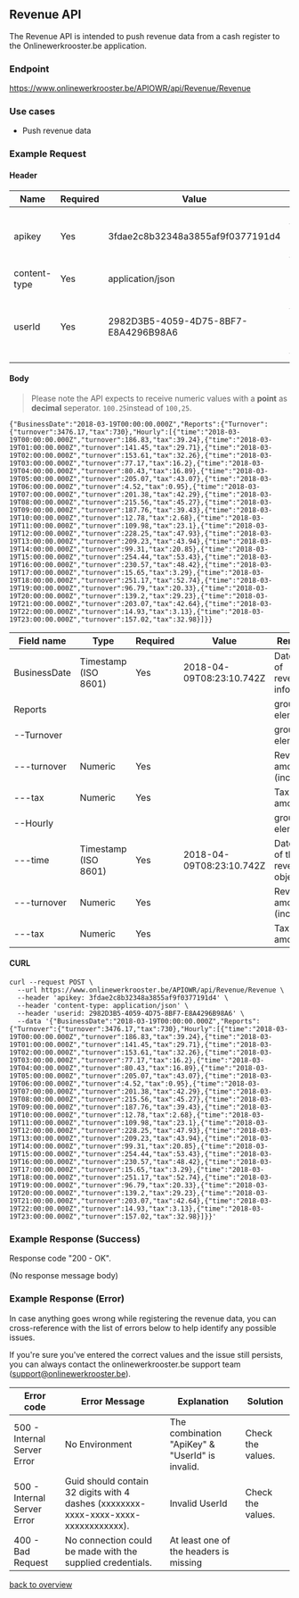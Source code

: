 ## Revenue API

The Revenue API is intended to push revenue data from a cash register to the Onlinewerkrooster.be application. 

### Endpoint

https://www.onlinewerkrooster.be/APIOWR/api/Revenue/Revenue

### Use cases

- Push revenue data 

### Example Request

#### Header

| Name         | Required | Value                                | Remarks                                                      |
| ------------ | -------- | ------------------------------------ | ------------------------------------------------------------ |
| apikey       | Yes      | 3fdae2c8b32348a3855af9f0377191d4     | Unique ID to identify the requester (provided by onlinewerkrooster.be team) |
| content-type | Yes      | application/json                     | JSON data                                                    |
| userId       | Yes      | 2982D3B5-4059-4D75-8BF7-E8A4296B98A6 | Unique ID to identify the the user who's using the API. (provided by the onlinewerkrooster.be team) |

#### Body

> Please note the API expects to receive numeric values with a **point** as **decimal** seperator. `100.25`instead of `100,25`.

```
{"BusinessDate":"2018-03-19T00:00:00.000Z","Reports":{"Turnover":{"turnover":3476.17,"tax":730},"Hourly":[{"time":"2018-03-19T00:00:00.000Z","turnover":186.83,"tax":39.24},{"time":"2018-03-19T01:00:00.000Z","turnover":141.45,"tax":29.71},{"time":"2018-03-19T02:00:00.000Z","turnover":153.61,"tax":32.26},{"time":"2018-03-19T03:00:00.000Z","turnover":77.17,"tax":16.2},{"time":"2018-03-19T04:00:00.000Z","turnover":80.43,"tax":16.89},{"time":"2018-03-19T05:00:00.000Z","turnover":205.07,"tax":43.07},{"time":"2018-03-19T06:00:00.000Z","turnover":4.52,"tax":0.95},{"time":"2018-03-19T07:00:00.000Z","turnover":201.38,"tax":42.29},{"time":"2018-03-19T08:00:00.000Z","turnover":215.56,"tax":45.27},{"time":"2018-03-19T09:00:00.000Z","turnover":187.76,"tax":39.43},{"time":"2018-03-19T10:00:00.000Z","turnover":12.78,"tax":2.68},{"time":"2018-03-19T11:00:00.000Z","turnover":109.98,"tax":23.1},{"time":"2018-03-19T12:00:00.000Z","turnover":228.25,"tax":47.93},{"time":"2018-03-19T13:00:00.000Z","turnover":209.23,"tax":43.94},{"time":"2018-03-19T14:00:00.000Z","turnover":99.31,"tax":20.85},{"time":"2018-03-19T15:00:00.000Z","turnover":254.44,"tax":53.43},{"time":"2018-03-19T16:00:00.000Z","turnover":230.57,"tax":48.42},{"time":"2018-03-19T17:00:00.000Z","turnover":15.65,"tax":3.29},{"time":"2018-03-19T18:00:00.000Z","turnover":251.17,"tax":52.74},{"time":"2018-03-19T19:00:00.000Z","turnover":96.79,"tax":20.33},{"time":"2018-03-19T20:00:00.000Z","turnover":139.2,"tax":29.23},{"time":"2018-03-19T21:00:00.000Z","turnover":203.07,"tax":42.64},{"time":"2018-03-19T22:00:00.000Z","turnover":14.93,"tax":3.13},{"time":"2018-03-19T23:00:00.000Z","turnover":157.02,"tax":32.98}]}}
```

| Field name   | Type                 | Required | Value                    | Remarks                          |
| ------------ | -------------------- | -------- | ------------------------ | -------------------------------- |
| BusinessDate | Timestamp (ISO 8601) | Yes      | 2018-04-09T08:23:10.742Z | Date/Time of revenue info        |
| Reports      |                      |          |                          | group element                    |
| --Turnover   |                      |          |                          | group element                    |
| ---turnover  | Numeric              | Yes      |                          | Revenue amount (incl tax)        |
| ---tax       | Numeric              | Yes      |                          | Tax amount                       |
| --Hourly     |                      |          |                          | group element                    |
| ---time      | Timestamp (ISO 8601) | Yes      | 2018-04-09T08:23:10.742Z | Date/Time of the revenue object  |
| ---turnover  | Numeric              | Yes      |                          | Revenue amount (incl tax)        |
| ---tax       | Numeric              | Yes      |                          | Tax amount                       |

#### CURL
```
curl --request POST \
  --url https://www.onlinewerkrooster.be/APIOWR/api/Revenue/Revenue \
  --header 'apikey: 3fdae2c8b32348a3855af9f0377191d4' \
  --header 'content-type: application/json' \
  --header 'userid: 2982D3B5-4059-4D75-8BF7-E8A4296B98A6' \
  --data '{"BusinessDate":"2018-03-19T00:00:00.000Z","Reports":{"Turnover":{"turnover":3476.17,"tax":730},"Hourly":[{"time":"2018-03-19T00:00:00.000Z","turnover":186.83,"tax":39.24},{"time":"2018-03-19T01:00:00.000Z","turnover":141.45,"tax":29.71},{"time":"2018-03-19T02:00:00.000Z","turnover":153.61,"tax":32.26},{"time":"2018-03-19T03:00:00.000Z","turnover":77.17,"tax":16.2},{"time":"2018-03-19T04:00:00.000Z","turnover":80.43,"tax":16.89},{"time":"2018-03-19T05:00:00.000Z","turnover":205.07,"tax":43.07},{"time":"2018-03-19T06:00:00.000Z","turnover":4.52,"tax":0.95},{"time":"2018-03-19T07:00:00.000Z","turnover":201.38,"tax":42.29},{"time":"2018-03-19T08:00:00.000Z","turnover":215.56,"tax":45.27},{"time":"2018-03-19T09:00:00.000Z","turnover":187.76,"tax":39.43},{"time":"2018-03-19T10:00:00.000Z","turnover":12.78,"tax":2.68},{"time":"2018-03-19T11:00:00.000Z","turnover":109.98,"tax":23.1},{"time":"2018-03-19T12:00:00.000Z","turnover":228.25,"tax":47.93},{"time":"2018-03-19T13:00:00.000Z","turnover":209.23,"tax":43.94},{"time":"2018-03-19T14:00:00.000Z","turnover":99.31,"tax":20.85},{"time":"2018-03-19T15:00:00.000Z","turnover":254.44,"tax":53.43},{"time":"2018-03-19T16:00:00.000Z","turnover":230.57,"tax":48.42},{"time":"2018-03-19T17:00:00.000Z","turnover":15.65,"tax":3.29},{"time":"2018-03-19T18:00:00.000Z","turnover":251.17,"tax":52.74},{"time":"2018-03-19T19:00:00.000Z","turnover":96.79,"tax":20.33},{"time":"2018-03-19T20:00:00.000Z","turnover":139.2,"tax":29.23},{"time":"2018-03-19T21:00:00.000Z","turnover":203.07,"tax":42.64},{"time":"2018-03-19T22:00:00.000Z","turnover":14.93,"tax":3.13},{"time":"2018-03-19T23:00:00.000Z","turnover":157.02,"tax":32.98}]}}'
```

### Example Response (Success)

Response code "200 - OK".

(No response message body)

### Example Response (Error)

In case anything goes wrong while registering the revenue data, you can cross-reference with the list of errors below to help identify any possible issues.

If you're sure you've entered the correct values and the issue still persists, you can always contact the onlinewerkrooster.be support team (support@onlinewerkrooster.be).

| Error code                  | Error Message                                                | Explanation                                     | Solution          |
| --------------------------- | ------------------------------------------------------------ | ----------------------------------------------- | ----------------- |
| 500 - Internal Server Error | No Environment                                               | The combination "ApiKey" & "UserId" is invalid. | Check the values. |
| 500 - Internal Server Error | Guid should contain 32 digits with 4 dashes (xxxxxxxx-xxxx-xxxx-xxxx-xxxxxxxxxxxx). | Invalid UserId                                  | Check the values. |
| 400 - Bad Request           | No connection could be made with the supplied credentials.   | At least one of the headers is missing          |                   |

[back to overview](README.md)
